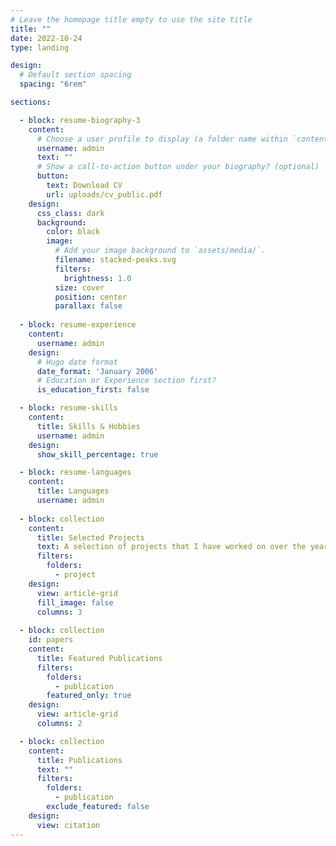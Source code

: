 ```yaml
---
# Leave the homepage title empty to use the site title
title: ""
date: 2022-10-24
type: landing

design:
  # Default section spacing
  spacing: "6rem"

sections:

  - block: resume-biography-3
    content:
      # Choose a user profile to display (a folder name within `content/authors/`)
      username: admin
      text: ""
      # Show a call-to-action button under your biography? (optional)
      button:
        text: Download CV
        url: uploads/cv_public.pdf
    design:
      css_class: dark
      background:
        color: black
        image:
          # Add your image background to `assets/media/`.
          filename: stacked-peaks.svg
          filters:
            brightness: 1.0
          size: cover
          position: center
          parallax: false        
          
  - block: resume-experience
    content:
      username: admin
    design:
      # Hugo date format
      date_format: 'January 2006'
      # Education or Experience section first?
      is_education_first: false

  - block: resume-skills
    content:
      title: Skills & Hobbies
      username: admin
    design:
      show_skill_percentage: true

  - block: resume-languages
    content:
      title: Languages
      username: admin
      
  - block: collection
    content:
      title: Selected Projects
      text: A selection of projects that I have worked on over the years.
      filters:
        folders:
          - project
    design:
      view: article-grid
      fill_image: false
      columns: 3
      
  - block: collection
    id: papers
    content:
      title: Featured Publications
      filters:
        folders:
          - publication
        featured_only: true
    design:
      view: article-grid
      columns: 2

  - block: collection
    content:
      title: Publications
      text: ""
      filters:
        folders:
          - publication
        exclude_featured: false
    design:
      view: citation
---
```


